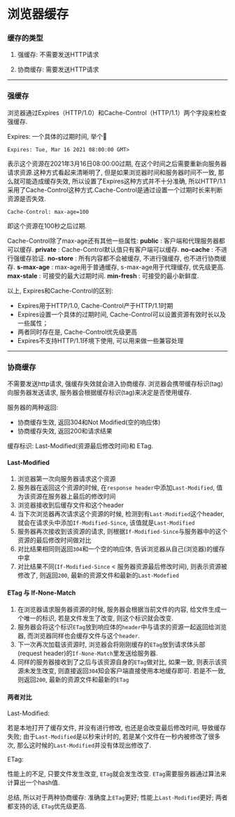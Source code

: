 # 浏览器缓存

### 缓存的类型

1. 强缓存: 不需要发送HTTP请求

2. 协商缓存: 需要发送HTTP请求

---

### 强缓存

浏览器通过Expires（HTTP/1.0）和Cache-Control（HTTP/1.1）两个字段来检查强缓存.

Expires: 一个具体的过期时间, 举个🌰

```Expires: Tue, Mar 16 2021 08:00:00 GMT>```

表示这个资源在2021年3月16日08:00:00过期, 在这个时间之后需要重新向服务器请求资源.这种方式看起来清晰明了, 但是如果浏览器时间和服务器时间不一致, 那么就可能造成缓存失效, 所以设置了Expires这种方式并不十分准确, 所以HTTP/1.1采用了Cache-Control这种方式.Cache-Control是通过设置一个过期时长来判断资源是否失效.

```Cache-Control: max-age=100```

即这个资源在100秒之后过期.

Cache-Control除了max-age还有其他一些属性:
**public** : 客户端和代理服务器都可以缓存.
**private** : Cache-Control默认值只有客户端可以缓存.
**no-cache** : 不进行强缓存验证.
**no-store** : 所有内容都不会被缓存, 不进行强缓存, 也不进行协商缓存.
**s-max-age** : max-age用于普通缓存, s-max-age用于代理缓存, 优先级更高.
**max-stale** : 可接受的最大过期时间.
**min-fresh** : 可接受的最小新鲜度.

以上, Expires和Cache-Control的区别:

- Expires用于HTTP/1.0, Cache-Control产于HTTP/1.1时期
- Expires设置一个具体的过期时间, Cache-Control可以设置资源有效时长以及一些属性；
- 两者同时存在是, Cache-Control优先级更高
- Expires不支持HTTP/1.1环境下使用, 可以用来做一些兼容处理

---

### 协商缓存

不需要发送http请求, 强缓存失效就会进入协商缓存.
浏览器会携带缓存标识(tag)向服务器发送请求, 服务器会根据缓存标识(tag)来决定是否使用缓存.

服务器的两种返回:

- 协商缓存生效, 返回304和Not Modified(空的响应体)
- 协商缓存失效, 返回200和请求结果

缓存标识: Last-Modified(资源最后修改时间)和 ETag.

#### Last-Modified

1. 浏览器第一次向服务器请求这个资源
2. 服务器在返回这个资源的时候, 在`response header`中添加`Last-Modified`, 值为该资源在服务器上最后的修改时间
3. 浏览器接收到后缓存文件和这个header
4. 当下次浏览器再次请求这个资源的时候,  检测到有`Last-Modified`这个header, 就会在请求头中添加`If-Modified-Since`, 该值就是`Last-Modified`
5. 服务器再次接收到该资源的请求, 则根据`If-Modified-Since`与服务器中的这个资源的最后修改时间做对比
6. 对比结果相同则返回`304`和一个空的响应体, 告诉浏览器从自己(浏览器)的缓存中拿
7. 对比结果不同(`If-Modified-Since` < 服务器资源最后修改时间), 则表示资源被修改了, 则返回`200`, 最新的资源文件和最新的`Last-Modefied`

#### ETag 与 If-None-Match

1. 在浏览器请求服务器资源的时候, 服务器会根据当前文件的内容, 给文件生成一个唯一的标识, 若是文件发生了改变, 则这个标识就会改变.
2. 服务器会将这个标识`ETag`放到响应体的`header`中与请求的资源一起返回给浏览器, 而浏览器同样也会缓存文件与这个`header`.
3. 下一次再次加载该资源时, 浏览器会将刚刚缓存的`ETag`放到请求体头部(request header)的`If-None-Match`里发送给服务器.
4. 同样的服务器接收到了之后与该资源自身的`ETag`做对比, 如果一致, 则表示该资源未发生改变, 则直接返回`304`知会客户端直接使用本地缓存即可. 若是不一致, 则返回`200`, 最新的资源文件和最新的`ETag`

#### 两者对比

Last-Modified:

若是本地打开了缓存文件, 并没有进行修改, 也还是会改变最后修改时间, 导致缓存失败; 由于`Last-Modified`是以秒来计时的, 若是某个文件在一秒内被修改了很多次, 那么这时候的`Last-Modified`并没有体现出修改了.

ETag:

性能上的不足, 只要文件发生改变, `ETag`就会发生改变. `ETag`需要服务器通过算法来计算出一个hash值.

总结, 所以对于两种协商缓存: 准确度上`ETag`更好; 性能上`Last-Modified`更好; 两者都支持的话, `ETag`优先级更高.
